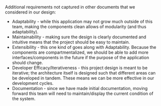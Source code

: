 Additional requirements not captured in other documents that we considered in our design: 
* Adaptability - while this application may not grow much outside of this team, making the components clean allows of modularity (and thus adaptability). 
* Maintainability - making sure the design is clearly documented and intuitive means that the project should be easy to maintain. 
* Extensibility - this one kind of goes along with Adaptability. Because the components are compartmentalized, we should be able to add more interfaces/components in the future if the purpose of the application should change. 
* Developer Efficacy/Iterativeness - this project design is meant to be iterative; the architecture itself is designed such that different areas can be developed in tandem. These means we can be more effective in our development cycles. 
* Documentation - since we have made initial documentation, moving forward this team will need to maintain/display the current condition of the system. 